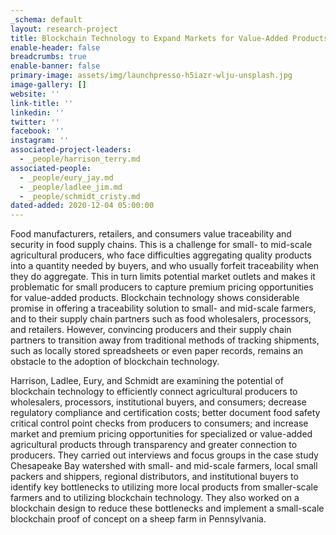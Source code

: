 ```yaml
---
_schema: default
layout: research-project
title: Blockchain Technology to Expand Markets for Value-Added Products
enable-header: false
breadcrumbs: true
enable-banner: false
primary-image: assets/img/launchpresso-h5iazr-wlju-unsplash.jpg
image-gallery: []
website: ''
link-title: ''
linkedin: ''
twitter: ''
facebook: ''
instagram: ''
associated-project-leaders:
  - _people/harrison_terry.md
associated-people:
  - _people/eury_jay.md
  - _people/ladlee_jim.md
  - _people/schmidt_cristy.md
dated-added: 2020-12-04 05:00:00
---
```

Food manufacturers, retailers, and consumers value traceability and security in food supply chains. This is a challenge for small- to mid-scale agricultural producers, who face difficulties aggregating quality products into a quantity needed by buyers, and who usually forfeit traceability when they do aggregate. This in turn limits potential market outlets and makes it problematic for small producers to capture premium pricing opportunities for value-added products. Blockchain technology shows considerable promise in offering a traceability solution to small- and mid-scale farmers, and to their supply chain partners such as food wholesalers, processors, and retailers. However, convincing producers and their supply chain partners to transition away from traditional methods of tracking shipments, such as locally stored spreadsheets or even paper records, remains an obstacle to the adoption of blockchain technology.

Harrison, Ladlee, Eury, and Schmidt are examining the potential of blockchain technology to efficiently connect agricultural producers to wholesalers, processors, institutional buyers, and consumers; decrease regulatory compliance and certification costs; better document food safety critical control point checks from producers to consumers; and increase market and premium pricing opportunities for specialized or value-added agricultural products through transparency and greater connection to producers. They carried out interviews and focus groups in the case study Chesapeake Bay watershed with small- and mid-scale farmers, local small packers and shippers, regional distributors, and institutional buyers to identify key bottlenecks to utilizing more local products from smaller-scale farmers and to utilizing blockchain technology. They also worked on a blockchain design to reduce these bottlenecks and implement a small-scale blockchain proof of concept on a sheep farm in Pennsylvania.